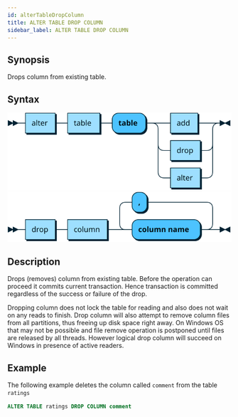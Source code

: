 ```yaml
---
id: alterTableDropColumn
title: ALTER TABLE DROP COLUMN
sidebar_label: ALTER TABLE DROP COLUMN
---
```

## Synopsis

Drops column from existing table.

## Syntax

![alt-text](assets/alter-table.svg)
![alt-text](assets/alter-table-drop-column.svg)

## Description

Drops (removes) column from existing table. Before the operation can proceed it commits current transaction. Hence transaction
is committed regardless of the success or failure of the drop.  

Dropping column does not lock the table for reading and also does not wait on any reads to finish. Drop column will also attempt to
remove column files from all partitions, thus freeing up disk space right away. On Windows OS that may not be possible and
file remove operation is postponed until files are released by all threads. However logical drop column will succeed on Windows in
presence of active readers.

## Example
The following example deletes the column called `comment` from the table `ratings`

```sql
ALTER TABLE ratings DROP COLUMN comment
```
